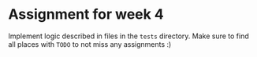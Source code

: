 # Assignment for week 4

Implement logic described in files in the `tests` directory.
Make sure to find all places with `TODO` to not miss any assignments :)
